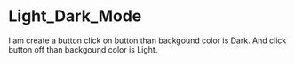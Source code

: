 # Light_Dark_Mode
I am create a button click on button than backgound color is Dark.
And click button off than backgound color is Light. 
